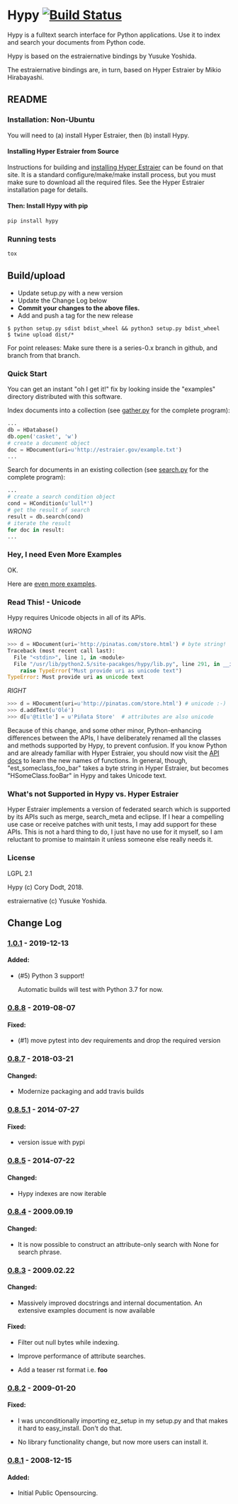 # Hypy  [![Build Status](https://travis-ci.org/corydodt/Hypy.svg?branch=master)](https://travis-ci.org/corydodt/Hypy)

Hypy is a fulltext search interface for Python applications.  Use it to index
and search your documents from Python code.

Hypy is based on the estraiernative bindings by Yusuke Yoshida.

The estraiernative bindings are, in turn, based on Hyper Estraier by Mikio
Hirabayashi.

## README

### Installation: Non-Ubuntu

You will need to (a) install Hyper Estraier, then (b) install Hypy.

#### Installing Hyper Estraier from Source

Instructions for building and [installing Hyper Estraier](https://fallabs.com/hyperestraier/) can be found on
that site.  It is a standard configure/make/make install process, but you must
make sure to download all the required files.  See the Hyper Estraier
installation page for details.


#### Then: Install Hypy with pip

``` bash
pip install hypy
```

### Running tests

``` bash
tox
```

## Build/upload

- Update setup.py with a new version
- Update the Change Log below
- **Commit your changes to the above files.**
- Add and push a tag for the new release

```
$ python setup.py sdist bdist_wheel && python3 setup.py bdist_wheel
$ twine upload dist/*
```

For point releases: Make sure there is a series-0.x branch in github, and branch from that branch.

### Quick Start

You can get an instant "oh I get it!" fix by looking inside the "examples"
directory distributed with this software.

Index documents into a collection (see [gather.py](https://github.com/corydodt/Hypy/blob/master/examples/gather.py) for the complete program):

``` python
...
db = HDatabase()
db.open('casket', 'w')
# create a document object
doc = HDocument(uri=u'http://estraier.gov/example.txt')
...
```

Search for documents in an existing collection (see [search.py](https://github.com/corydodt/Hypy/blob/master/examples/search.py) for the
complete program):

``` python
...
# create a search condition object
cond = HCondition(u'lull*')
# get the result of search
result = db.search(cond)
# iterate the result
for doc in result:
...
```


### Hey, I need Even More Examples

OK.

Here are [even more examples](https://github.com/corydodt/Hypy/blob/master/doc/examples.md).


### Read This! - Unicode

Hypy requires Unicode objects in all of its APIs.

*WRONG*
``` python
>>> d = HDocument(uri='http://pinatas.com/store.html') # byte string!
Traceback (most recent call last):
  File "<stdin>", line 1, in <module>
  File "/usr/lib/python2.5/site-pacakges/hypy/lib.py", line 291, in __init__
    raise TypeError("Must provide uri as unicode text")
TypeError: Must provide uri as unicode text
```

*RIGHT*
``` python
>>> d = HDocument(uri=u'http://pinatas.com/store.html') # unicode :-)
>>> d.addText(u'Olé')
>>> d[u'@title'] = u'Piñata Store'  # attributes are also unicode
```

Because of this change, and some other minor, Python-enhancing differences
between the APIs, I have deliberately renamed all the classes and methods
supported by Hypy, to prevent confusion.  If you know Python and are already
familiar with Hyper Estraier, you should now visit the [API docs](api/) to learn
the new names of functions.  In general, though, "est_someclass_foo_bar" takes
a byte string in Hyper Estraier, but becomes "HSomeClass.fooBar" in Hypy and
takes Unicode text.

### What's not Supported in Hypy vs. Hyper Estraier

Hyper Estraier implements a version of federated search which is supported by
its APIs such as merge, search_meta and eclipse.  If I hear a compelling use case
or receive patches with unit tests, I may add support for these APIs.  This is
not a hard thing to do, I just have no use for it myself, so I am reluctant to
promise to maintain it unless someone else really needs it.


### License

LGPL 2.1

Hypy (c) Cory Dodt, 2018.

estraiernative (c) Yusuke Yoshida.


## Change Log

### [1.0.1] - 2019-12-13

#### Added:

- (#5) Python 3 support!

  Automatic builds will test with Python 3.7 for now.


### [0.8.8] - 2019-08-07

#### Fixed:

- (#1) move pytest into dev requirements and drop the required version

### [0.8.7] - 2018-03-21

#### Changed:

- Modernize packaging and add travis builds

### [0.8.5.1] - 2014-07-27
#### Fixed:

- version issue with pypi

### [0.8.5] - 2014-07-22

#### Changed:

- Hypy indexes are now iterable

### [0.8.4] - 2009.09.19

#### Changed:

- It is now possible to construct an attribute-only search with None for
  search phrase.

### [0.8.3] - 2009.02.22

#### Changed:

- Massively improved docstrings and internal documentation.  An extensive
  examples document is now available

#### Fixed:

- Filter out null bytes while indexing.

- Improve performance of attribute searches.

- Add a teaser rst format i.e. **foo**


### [0.8.2] - 2009-01-20

#### Fixed:

- I was unconditionally importing ez_setup in my setup.py and that makes it
  hard to easy_install.  Don't do that.

- No library functionality change, but now more users can install it.


### [0.8.1] - 2008-12-15

#### Added:
  - Initial Public Opensourcing.

[1.0.1]: https://github.com/corydodt/Hypy/compare/release-0.8.8...release-1.0.1
[0.8.8]: https://github.com/corydodt/Hypy/compare/release-0.8.7...release-0.8.8
[0.8.7]: https://github.com/corydodt/Hypy/compare/0.8.5.1...release-0.8.7
[0.8.5.1]: https://github.com/corydodt/Hypy/compare/0.8.5...0.8.5.1
[0.8.5]: https://github.com/corydodt/Hypy/compare/0.8.4...0.8.5
[0.8.4]: https://github.com/corydodt/Hypy/compare/0.8.3...0.8.4
[0.8.3]: https://github.com/corydodt/Hypy/compare/0.8.2...0.8.3
[0.8.2]: https://github.com/corydodt/Hypy/compare/0.8.1...0.8.2
[0.8.1]: https://github.com/corydodt/Hypy/tree/0.8.1
